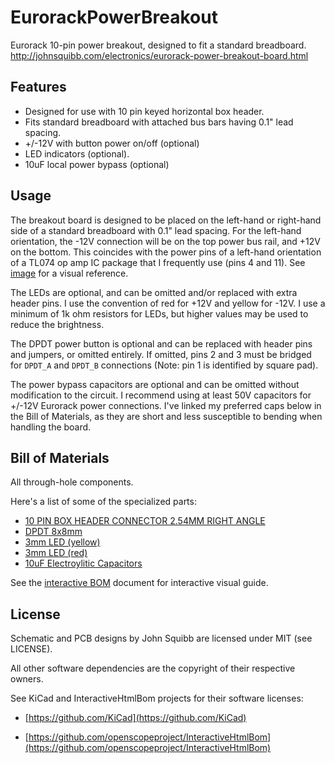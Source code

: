 # EurorackPowerBreakout
Eurorack 10-pin power breakout, designed to fit a standard breadboard.
http://johnsquibb.com/electronics/eurorack-power-breakout-board.html

## Features
- Designed for use with 10 pin keyed horizontal box header.
- Fits standard breadboard with attached bus bars having 0.1" lead spacing.
- +/-12V with button power on/off (optional)
- LED indicators (optional).
- 10uF local power bypass (optional) 

## Usage
The breakout board is designed to be placed on the left-hand or right-hand side of a standard breadboard with 0.1" lead spacing. For the left-hand orientation, the -12V connection will be on the top power bus rail, and +12V on the bottom. This coincides with the power pins of a left-hand orientation of a TL074 op amp IC package that I frequently use (pins 4 and 11). See [image](./image/eurorackPower10pin_breadboard.jpg) for a visual reference.

The LEDs are optional, and can be omitted and/or replaced with extra header pins. I use the convention of red for +12V and yellow for -12V. I use a minimum of 1k ohm resistors for LEDs, but higher values may be used to reduce the brightness.

The DPDT power button is optional and can be replaced with header pins and jumpers, or omitted entirely. If omitted, pins 2 and 3 must be bridged for `DPDT_A` and `DPDT_B` connections (Note: pin 1 is identified by square pad).

The power bypass capacitors are optional and can be omitted without modification to the circuit. I recommend using at least 50V capacitors for +/-12V Eurorack power connections. I've linked my preferred caps below in the Bill of Materials, as they are short and less susceptible to bending when handling the board.

## Bill of Materials
All through-hole components.

Here's a list of some of the specialized parts:

- [10 PIN BOX HEADER CONNECTOR 2.54MM RIGHT ANGLE](https://www.taydaelectronics.com/10-pin-box-header-connector-2-54mm-right-angle.html)
- [DPDT 8x8mm](https://www.taydaelectronics.com/push-button-switch-latching-on-off-dpdt-0-5a-50vdc-8x8mm.html)
- [3mm LED (yellow)](https://www.taydaelectronics.com/led-3mm-yellow.html)
- [3mm LED (red)](https://www.taydaelectronics.com/led-3mm-red.html)
- [10uF Electroylitic Capacitors](https://www.digikey.com/product-detail/en/nichicon/UMT1H100MDD/493-15562-ND/2598786)

See the [interactive BOM](./bom/ibom.html) document for interactive visual guide.

## License
Schematic and PCB designs by John Squibb are licensed under MIT (see LICENSE).

All other software dependencies are the copyright of their respective owners.

See KiCad and InteractiveHtmlBom projects for their software licenses:

* [https://github.com/KiCad](https://github.com/KiCad)

* [https://github.com/openscopeproject/InteractiveHtmlBom](https://github.com/openscopeproject/InteractiveHtmlBom)
